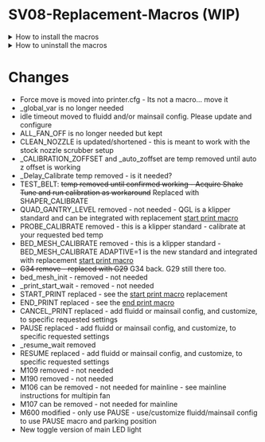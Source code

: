 # SV08-Replacement-Macros (WIP)

<details>
<summary>How to install the macros</summary>

```cd ~
git clone https://github.com/ss1gohan13/SV08-Replacement-Macros.git
cd SV08-Replacement-Macros
./install-macros.sh
```

This will:

1) Stop the Klipper service
2) Download the macro config from the github
3) Backup the existing macro to `~/printer_data/config/backup/`
4) Install the replacement macro
5) Restart the klipper service

</details>

<details>
<summary>How to uninstall the macros</summary>

```cd ~/SV08-Replacement-Macros
cd ~/SV08-Replacement-Macros
./install-macros.sh -u

# Then remove the repository
cd ~
rm -rf SV08-Replacement-Macros
```

This will:

1) Stop the Klipper service
2) Remove the replacement macros.cfg if no backup exists
3) Restore your original macros.cfg from backup (if one exists)
4) Restart the Klipper service

</details>

# Changes

- Force move is moved into printer.cfg - Its not a macro... move it
- _global_var is no longer needed
- idle timeout moved to fluidd and/or mainsail config. Please update and configure
- ALL_FAN_OFF is no longer needed but kept
- CLEAN_NOZZLE is updated/shortened - this is meant to work with the stock nozzle scrubber setup
- _CALIBRATION_ZOFFSET and _auto_zoffset are temp removed until auto z offset is working
- _Delay_Calibrate temp removed - is it needed?
- TEST_BELT: ~~temp removed until confirmed working - Acquire Shake Tune and run calibration as workaround~~ Replaced with SHAPER_CALIBRATE
- QUAD_GANTRY_LEVEL removed - not needed - QGL is a klipper standard and can be integrated with replacement [start print macro](https://github.com/ss1gohan13/A-better-print_start-macro-SV08)
- PROBE_CALIBRATE removed - this is a klipper standard - calibrate at your requested bed temp
- BED_MESH_CALIBRATE removed - this is a klipper standard - BED_MESH_CALIBRATE ADAPTIVE=1 is the new standard and integrated with replacement [start print macro](https://github.com/ss1gohan13/A-better-print_start-macro-SV08)
- ~~G34 remove - replaced with G29~~ G34 back. G29 still there too. 
- bed_mesh_init - removed - not needed
- _print_start_wait - removed - not needed
- START_PRINT replaced - see the [start print macro](https://github.com/ss1gohan13/A-better-print_start-macro-SV08) replacement
- END_PRINT replaced - see the [end print macro](https://github.com/ss1gohan13/A-Better-End-Print-Macro)
- CANCEL_PRINT replaced - add fluidd or mainsail config, and customize, to specific requested settings
- PAUSE replaced - add fluidd or mainsail config, and customize, to specific requested settings
- _resume_wait removed
- RESUME replaced - add fluidd or mainsail config, and customize, to specific requested settings
- M109 removed - not needed
- M190 removed - not needed
- M106 can be removed - not needed for mainline - see mainline instructions for multipin fan
- M107 can be removed - not needed for mainline
- M600 modified - only use PAUSE - use/customize fluidd/mainsail config to use PAUSE macro and parking position
- New toggle version of main LED light
